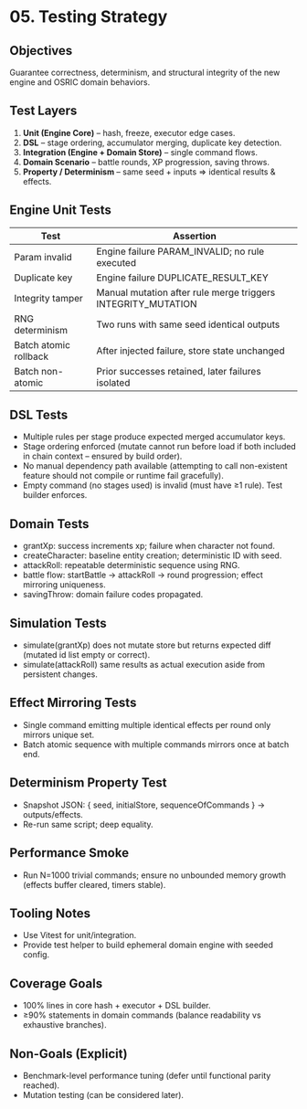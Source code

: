 # 05. Testing Strategy

## Objectives
Guarantee correctness, determinism, and structural integrity of the new engine and OSRIC domain behaviors.

## Test Layers
1. **Unit (Engine Core)** – hash, freeze, executor edge cases.
2. **DSL** – stage ordering, accumulator merging, duplicate key detection.
3. **Integration (Engine + Domain Store)** – single command flows.
4. **Domain Scenario** – battle rounds, XP progression, saving throws.
5. **Property / Determinism** – same seed + inputs => identical results & effects.

## Engine Unit Tests
| Test | Assertion |
|------|-----------|
| Param invalid | Engine failure PARAM_INVALID; no rule executed |
| Duplicate key | Engine failure DUPLICATE_RESULT_KEY |
| Integrity tamper | Manual mutation after rule merge triggers INTEGRITY_MUTATION |
| RNG determinism | Two runs with same seed identical outputs |
| Batch atomic rollback | After injected failure, store state unchanged |
| Batch non-atomic | Prior successes retained, later failures isolated |

## DSL Tests
- Multiple rules per stage produce expected merged accumulator keys.
- Stage ordering enforced (mutate cannot run before load if both included in chain context – ensured by build order).
- No manual dependency path available (attempting to call non-existent feature should not compile or runtime fail gracefully).
- Empty command (no stages used) is invalid (must have ≥1 rule). Test builder enforces.

## Domain Tests
- grantXp: success increments xp; failure when character not found.
- createCharacter: baseline entity creation; deterministic ID with seed.
- attackRoll: repeatable deterministic sequence using RNG.
- battle flow: startBattle -> attackRoll -> round progression; effect mirroring uniqueness.
- savingThrow: domain failure codes propagated.

## Simulation Tests
- simulate(grantXp) does not mutate store but returns expected diff (mutated id list empty or correct).
- simulate(attackRoll) same results as actual execution aside from persistent changes.

## Effect Mirroring Tests
- Single command emitting multiple identical effects per round only mirrors unique set.
- Batch atomic sequence with multiple commands mirrors once at batch end.

## Determinism Property Test
- Snapshot JSON: { seed, initialStore, sequenceOfCommands } -> outputs/effects.
- Re-run same script; deep equality.

## Performance Smoke
- Run N=1000 trivial commands; ensure no unbounded memory growth (effects buffer cleared, timers stable).

## Tooling Notes
- Use Vitest for unit/integration.
- Provide test helper to build ephemeral domain engine with seeded config.

## Coverage Goals
- 100% lines in core hash + executor + DSL builder.
- ≥90% statements in domain commands (balance readability vs exhaustive branches).

## Non-Goals (Explicit)
- Benchmark-level performance tuning (defer until functional parity reached).
- Mutation testing (can be considered later).

